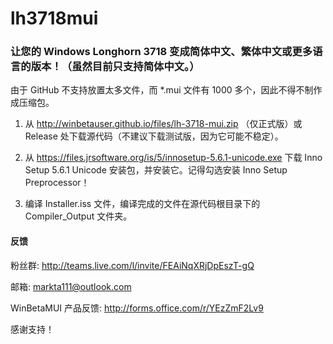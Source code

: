 # lh3718mui
### 让您的 Windows Longhorn 3718 变成简体中文、繁体中文或更多语言的版本！（虽然目前只支持简体中文。）
由于 GitHub 不支持放置太多文件，而 *.mui 文件有 1000 多个，因此不得不制作成压缩包。
1. 从 http://winbetauser.github.io/files/lh-3718-mui.zip （仅正式版）或 Release 处下载源代码（不建议下载测试版，因为它可能不稳定）。

2. 从 https://files.jrsoftware.org/is/5/innosetup-5.6.1-unicode.exe 下载 Inno Setup 5.6.1 Unicode 安装包，并安装它。记得勾选安装 Inno Setup Preprocessor！

3. 编译 Installer.iss 文件，编译完成的文件在源代码根目录下的 Compiler_Output 文件夹。

#### 反馈
粉丝群: http://teams.live.com/l/invite/FEAiNqXRjDpEszT-gQ

邮箱: markta111@outlook.com

WinBetaMUI 产品反馈: http://forms.office.com/r/YEzZmF2Lv9

感谢支持！
